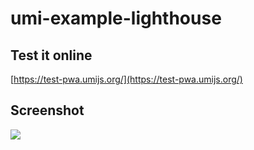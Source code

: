 # umi-example-lighthouse

## Test it online

[https://test-pwa.umijs.org/](https://test-pwa.umijs.org/)

## Screenshot

<img src="https://gw.alipayobjects.com/zos/rmsportal/lIxlKcdyRnsBhbzVGwiR.png" />


